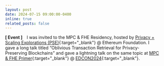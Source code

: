 ```yaml
---
layout: post
date: 2024-07-15 09:00:00-0400
inline: true
related_posts: false
---
```


**[ Event ]** I was invited to the MPC & FHE Residency, hosted by [Privacy + Scaling Explorations (PSE)](https://pse.dev/en){:target="\_blank"} @ Ethereum Foundation. I gave a long talk titled “Oblivious Transaction Retrieval for Privacy-Preserving Blockchains” and gave a lightning talk on the same topic at [MPC & FHE Primer](https://lu.ma/dixrk3yn?tk=g4ojQV){:target="\_blank"} @ [EDCON2024](https://2024.edcon.io/){:target="\_blank"}.